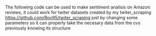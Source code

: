 The following code can be used to make sentiment analisis on Amazon reviews, it could work for twiter datasets created by my twiter_scraping
https://github.com/Rov95/twiter_scraping just by changing some parameters so it can properly take the necesary data from the cvs previously knowing its structure
